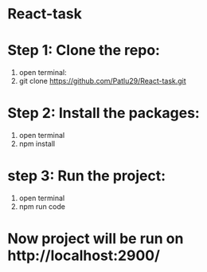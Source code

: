 # React-task

# Step 1: Clone the repo:
  1. open terminal:
  2. git clone https://github.com/Patlu29/React-task.git

# Step 2: Install the packages:
  1. open terminal
  2. npm install

# step 3: Run the project:
  1. open terminal
  2. npm run code

# Now project will be run on http://localhost:2900/
